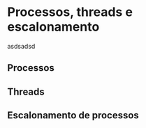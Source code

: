 # Processos, threads e escalonamento
asdsadsd
## Processos

## Threads

## Escalonamento de processos
